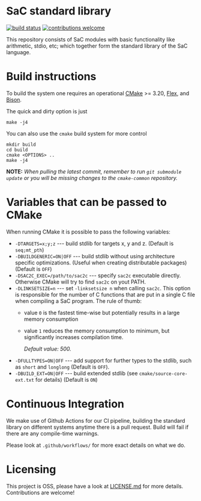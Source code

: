SaC standard library
====================

[![build status](https://github.com/SacBase/Stdlib/workflows/Build%20On%20Changes/badge.svg)](https://github.com/SacBase/Stdlib/actions?query=workflow%3A"Build+On+Changes") [![contributions welcome](https://img.shields.io/badge/contributions-welcome-brightgreen.svg)](https://github.com/SacBase/Stdlib/issues)

This repository consists of SaC modules with basic functionality like
arithmetic, stdio, etc; which together form the standard library of the SaC
language.

Build instructions
==================

To build the system one requires an operational [CMake](https://cmake.org/) >= 3.20,
[Flex](http://flex.sourceforge.net/), and [Bison](https://www.gnu.org/software/bison/).

The quick and dirty option is just

```
make -j4
```

You can also use the `cmake` build system for more control

```
mkdir build
cd build
cmake <OPTIONS> ..
make -j4
```

**NOTE:** *When pulling the latest commit, remember to run `git submodule
update` or you will be missing changes to the `cmake-common` repository.*

Variables that can be passed to CMake
=========================================

When running CMake it is possible to pass the following variables:

* `-DTARGETS=x;y;z` --- build stdlib for targets x, y and z.
  (Default is `seq;mt_pth`)
* `-DBUILDGENERIC=ON|OFF` --- build stdlib without using architecture specific optimizations.
  (Useful when creating distributable packages)
  (Default is `OFF`)
* `-DSAC2C_EXEC=/path/to/sac2c` --- specify `sac2c` executable directly.
  Otherwise CMake will try to find `sac2c` on yout PATH.
* `-DLINKSETSIZE=n` --- set `-linksetsize n` when calling `sac2c`.  This option is responsible
  for the number of C functions that are put in a single C file when compiling a SaC program.
  The rule of thumb:
  * value `0` is the fastest time-wise but potentially results in a large memory consumption
  * value `1` reduces the memory consumption to minimum, but significantly increases compilation time.

    *Default value: 500.*
* `-DFULLTYPES=ON|OFF` --- add support for further types to the stdlib, such as `short` and `longlong`
  (Default is `OFF`).
* `-DBUILD_EXT=ON|OFF` --- build extended stdlib (see `cmake/source-core-ext.txt` for details)
  (Default is `ON`)

Continuous Integration
=====================

We make use of Github Actions for our CI pipeline, building the standard library on different systems
anytime there is a pull request. Build will fail if there are any compile-time warnings.

Please look at `.github/workflows/` for more exact details on what we do.

Licensing
=========

This project is OSS, please have a look at [LICENSE.md][license] for more details. Contributions
are welcome!

[license]: https://github.com/SacBase/Stdlib/blob/master/LICENSE.md
